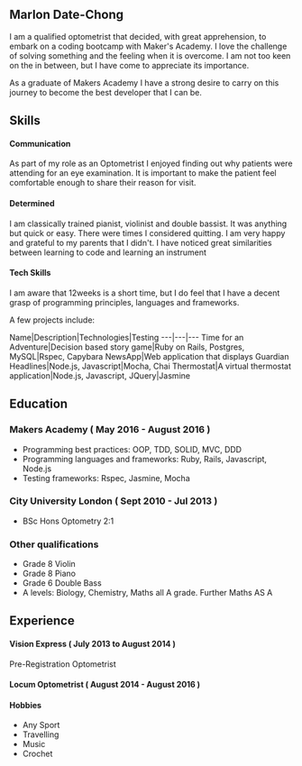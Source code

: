 ## Marlon Date-Chong

I am a qualified optometrist that decided, with great apprehension, to embark on a coding bootcamp with Maker's Academy. I love the challenge of solving something and the feeling when it is overcome. I am not too keen on the in between, but I have come to appreciate its importance.

As a graduate of Makers Academy I have a strong desire to carry on this journey to become the best developer that I can be. 


## Skills

#### Communication

As part of my role as an Optometrist I enjoyed finding out why patients were attending for an eye examination. It is important to make the patient feel comfortable enough to share their reason for visit.


#### Determined

I am classically trained pianist, violinist and double bassist. It was anything but quick or easy. There were times I considered quitting. I am very happy and grateful to my parents that I didn't.  I have noticed great similarities between learning to code and learning an instrument

#### Tech Skills

I am aware that 12weeks is a short time, but I do feel that I have a decent grasp of programming principles, languages and frameworks.

A few projects include:

Name|Description|Technologies|Testing
---|---|---
Time for an Adventure|Decision based story game|Ruby on Rails, Postgres, MySQL|Rspec, Capybara
NewsApp|Web application that displays Guardian Headlines|Node.js, Javascript|Mocha, Chai
Thermostat|A virtual thermostat application|Node.js, Javascript, JQuery|Jasmine



## Education

### Makers Academy ( May 2016 - August 2016 )


- Programming best practices: OOP, TDD, SOLID, MVC, DDD
- Programming languages and frameworks: Ruby, Rails, Javascript, Node.js
- Testing frameworks: Rspec, Jasmine, Mocha

### City University London ( Sept 2010 - Jul 2013 )

- BSc Hons Optometry 2:1

### Other qualifications

- Grade 8 Violin
- Grade 8 Piano
- Grade 6 Double Bass
- A levels: Biology, Chemistry, Maths all A grade. Further Maths AS A

## Experience

#### Vision Express ( July 2013 to August 2014 )  
Pre-Registration Optometrist

#### Locum Optometrist ( August 2014 - August 2016 )

#### Hobbies

- Any Sport
- Travelling
- Music
- Crochet

